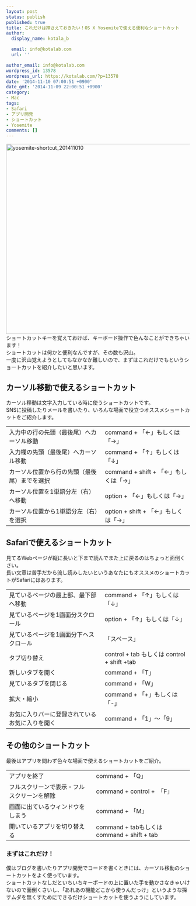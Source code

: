 ```yaml
---
layout: post
status: publish
published: true
title: これだけは押さえておきたい！OS X Yosemiteで使える便利なショートカット
author:
  display_name: kotala_b

  email: info@kotalab.com
  url: ''

author_email: info@kotalab.com
wordpress_id: 13578
wordpress_url: https://kotalab.com/?p=13578
date: '2014-11-10 07:00:51 +0900'
date_gmt: '2014-11-09 22:00:51 +0900'
category:
- Mac
tags:
- Safari
- アプリ開発
- ショートカット
- Yosemite
comments: []
---
```

<p><img src="https://kotalab.com/wp-content/uploads/yosemite-shortcut_201411010-780x520.jpg" alt="yosemite-shortcut_201411010" width="780" height="520" class="aligncenter size-large wp-image-13582" /><br />
ショートカットキーを覚えておけば、キーボード操作で色んなことができちゃいます！<br />
ショートカットは何かと便利なんですが、その数も沢山。<br />
一度に沢山覚えようとしてもなかなか難しいので、まずはこれだけでもというショートカットを紹介したいと思います。<br />
</p>
<!--more-->
<h2>カーソル移動で使えるショートカット</h2>
<p>カーソル移動は文字入力している時に使うショートカットです。<br />
SNSに投稿したりメールを書いたり、いろんな場面で役立つオススメショートカットをご紹介します。</p>
<table>
<tr>
<td>入力中の行の先頭（最後尾）へカーソル移動</td>
<td>command + 「&larr;」もしくは「&rarr;」</td>
</tr>
<tr>
<td>入力欄の先頭（最後尾）へカーソル移動</td>
<td>command + 「&uarr;」もしくは「&darr;」</td>
</tr>
<tr>
<td>カーソル位置から行の先頭（最後尾）までを選択</td>
<td>command + shift + 「&larr;」もしくは「&rarr;」</td>
</tr>
<tr>
<td>カーソル位置を1単語分左（右）へ移動</td>
<td>option + 「&larr;」もしくは「&rarr;」</td>
</tr>
<tr>
<td>カーソル位置から1単語分左（右）を選択</td>
<td>option + shift + 「&larr;」もしくは「&rarr;」</td>
</tr>
</table>
<h2>Safariで使えるショートカット</h2>
<p>見てるWebページが縦に長いと下まで読んでまた上に戻るのはちょっと面倒くさい。<br />
長い文章は苦手だから流し読みしたいというあなたにもオススメのショートカットがSafariにはあります。</p>
<table>
<tr>
<td>見ているページの最上部、最下部へ移動</td>
<td>command + 「&uarr;」もしくは「&darr;」</td>
</tr>
<tr>
<td>見ているページを1画面分スクロール</td>
<td>option + 「&uarr;」もしくは「&darr;」</td>
</tr>
<tr>
<td>見ているページを1画面分下へスクロール</td>
<td>「スペース」</td>
</tr>
<tr>
<td>タブ切り替え</td>
<td>control + tab もしくは control + shift +tab</td>
</tr>
<tr>
<td>新しいタブを開く</td>
<td>command + 「T」</td>
</tr>
<tr>
<td>見ているタブを閉じる</td>
<td>command + 「W」</td>
</tr>
<tr>
<td>拡大・縮小</td>
<td>command + 「+」もしくは「-」</td>
</tr>
<tr>
<td>お気に入りバーに登録されているお気に入りを開く</td>
<td>command + 「1」〜「9」</td>
</tr>
</table>
<h2>その他のショートカット</h2>
<p>最後はアプリを問わず色々な場面で使えるショートカットをご紹介。</p>
<table>
<tr>
<td>アプリを終了</td>
<td>command + 「Q」</td>
</tr>
<tr>
<td>フルスクリーンで表示・フルスクリーンを解除</td>
<td>command + control +　「F」</td>
</tr>
<tr>
<td>画面に出ているウィンドウをしまう</td>
<td>command + 「M」</td>
</tr>
<tr>
<td>開いているアプリを切り替える</td>
<td>command + tabもしくはcommand + shift + tab</td>
</tr>
</table>
<h3>まずはこれだけ！</h3>
<p>僕はブログを書いたりアプリ開発でコードを書くときには、カーソル移動のショートカットをよく使っています。<br />
ショートカットなしだといちいちキーボードの上に置いた手を動かさなきゃいけないので面倒くさいし、「あれあの機能どこから使うんだっけ」というような探すムダを無くすためにできるだけショートカットを使うようにしています。</p>
